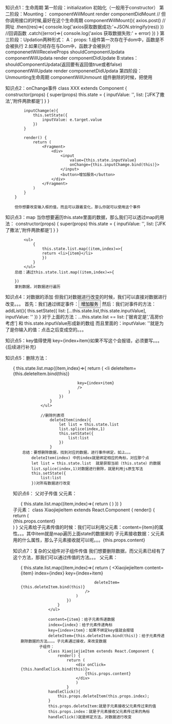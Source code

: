 知识点1：生命周期
                第一阶段：initialization  初始化（一般用于constructor）
                第二阶段：Mounting：    componentWillMount    render    componentDidMount
                                    // 但你调用接口的时候,最好在这个生命周期
                                    componentWillMount(){
                                        axios.post()    //网址
                                        .then((res)=>{
                                        console.log('axios获取数据成功:'+JSON.stringify(res))
                                    })     //回调函数
                                    .catch((error)=>{
                                        console.log('axios 获取数据失败:' + error)
                                    })
                                }
                第三阶段：Updation两种形式：  A：props:  1.组件第一次存在于dom中，函数是不会被执行  2.如果已经存在与Dom中，函数才会被执行
                                                        componenetWillReceiveProps  shouldComponentUpdata componentWillUpdata  render  componentDidUpdate
                                            B:states： shouldComponentUpdata(返回要有返回值true或者false)  componentWillUpdate  render  componenetDidUpdata 
                第四阶段：Unmounting生命周期  componentWillUnmount   组件删除的时候，把使用

知识点2：onChange事件
        class XXX extends Component {
            constructor(props) {
                super(props)
                this.state = {
                    inputValue: '',
                    list: ['JFK了撒法','附件两款都是']
                }
            }

            inputChamge(e){
                this.setState({
                    inputValue: e.target.value
                })
            }

            render() {
                return (
                    <Fragment>
                        <div>
                            <input 
                                value={this.state.inputValue} 
                                onChange={this.inputChamge.bind(this)}>
                            </input>
                            <button>增加服务</button>
                        </div>
                    </Fragment>
                )
            }
        }

        但你想要改变输入框的值，而且可以跟着变化，那么你就可以使用这个事件


知识点3：map
        当你想要遍历this.state里面的数据，那么我们可以透过map的用法：
            constructor(props) {
                super(props)
                this.state = {
                    inputValue: '',
                    list: ['JFK了撒法','附件两款都是']
                }
            }

            <ul>
                {
                    this.state.list.map((item,index)=>{
                    return <li>{item}</li>
                    })
                }
            </ul>
        总结：通过this.state.list.map((item,index)=>{

        })
        拿到数据，对数据进行遍历

知识点4：对数据的添加
        但我们对数据进行改变的时候，我们可以直接对数据进行改变。。。
        首先：我们通过绑定事件：<button onClick={this.addList.bind(this)}>增加服务</button>
        然后：我们对事件的方法：addList(){
                                    this.setState({
                                    list: [...this.state.list,this.state.inputValue],
                                    inputValue: ''
                                })
                            }
        对于上面的方法：...this.state.list ==  list: ['据肯定是','高房价考虑']  和 this.state.inputValue形成新的数组
        而且里面的：inputValue: ''就是为了是你输入的值：点击之后变成空的。。。

知识点5：key值得使用
        key={index+item}如果不写这个会报错，必须要写。。。                                                                                  {后续进行补充}

知识点5：删除方法：<ul>
                    {
                        this.state.list.map((item,index)=>{
                            return (
                                <li
                                deleteItem={this.deleteItem.bind(this)}  

                                key={index+item}
                                />
                            )
                        })
                    }
                </ul>

                //删除列表项
                    deleteItem(index){
                        let list = this.state.list
                        list.splice(index,1)
                        this.setState({
                            list:list
                        })
                    }
        总结：要想删除数据，找到对应的数据，进行事件绑定，如上。。。
            deleteItem(index) 中的index就是绑定相应的角标，对应那个点
            let list = this.state.list  就是获取当前（this.state）的数据
            list.splice(index,1)对数据进行删除，就是利用js原生写法
            this.setState({
                list:list
            })对所有数据进行改变

知识点6： 父对子传值
            父元素：
                <ul>
                    {
                        this.state.list.map((item,index)=>{
                            return (
                                <XiaojiejieItem 
                                content={item}
                                />
                            )
                        })
                    }
                </ul>
            子元素：
                class XiaojiejieItem extends React.Component {
                    render() {
                        return (
                            <div>
                                {this.props.content}
                            </div>
                            )
                        }
        父元素给子元素传值的时候：我们可以利用父元素：content={item}的属性。。。其中item就是map遍历上面state的数据来的
        子元素接收数据：父元素用的什么属性，那么子元素接收就可以呢。。。{this.props.content}

知识点7：复杂的父组件对子组件传值
            我们想要删除数据，而父元素已经有了这个方法，那我们可以通过传值的方法。。。
            父元素：
                <ul>
                    {
                        this.state.list.map((item,index)=>{
                            return (
                                <XiaojiejieItem 
                                    content={item}
                                    index={index}
                                    key={index+item}

                                    deleteItem={this.deleteItem.bind(this)}  
                                />
                            )
                        })
                    }
                </ul>

                content={item}：给子元素传递数据
                index={index}：给子元素传递角标
                key={index+item}：如果不绑定key值就会报错
                deleteItem={this.deleteItem.bind(this)}：给子元素传递删除数据的方法。。。。子元素通过接收，来改变数据
            子组件：
                class XiaojiejieItem extends React.Component {
                    render() {
                        return (
                            <div onClick={this.handleClick.bind(this)}>
                                {this.props.content}
                            </div>
                            )
                        }
                handleClick(){
                    this.props.deleteItem(this.props.index);
                }
                this.props.deleteItem:就是子元素接收父元素传过来的值
                this.props.index：就是子元素接收父元素传过来的角标
                handleClick()就是绑定方法，对数据进行改变
